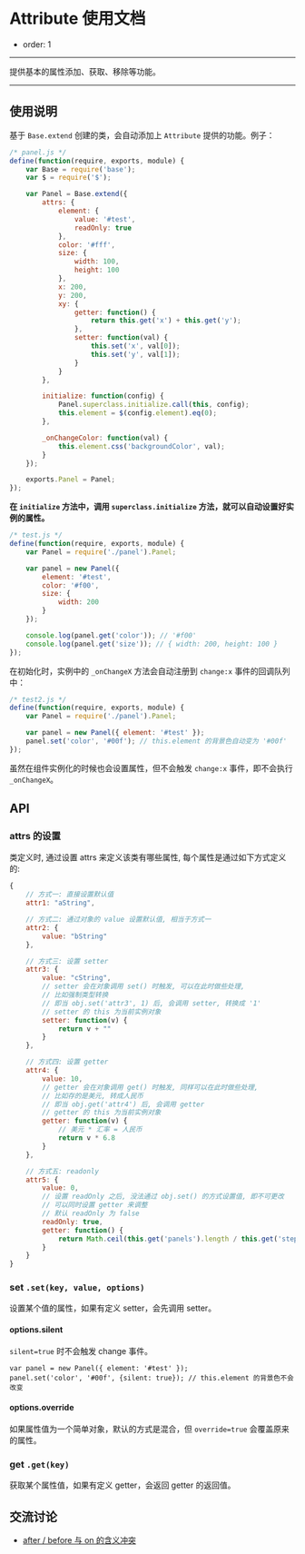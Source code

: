 
# Attribute 使用文档

- order: 1

---

提供基本的属性添加、获取、移除等功能。

---

## 使用说明

基于 `Base.extend` 创建的类，会自动添加上 `Attribute` 提供的功能。例子：

```js
/* panel.js */
define(function(require, exports, module) {
    var Base = require('base');
    var $ = require('$');

    var Panel = Base.extend({
        attrs: {
            element: {
                value: '#test',
                readOnly: true
            },
            color: '#fff',
            size: {
                width: 100,
                height: 100
            },
            x: 200,
            y: 200,
            xy: {
                getter: function() {
                    return this.get('x') + this.get('y');
                },
                setter: function(val) {
                    this.set('x', val[0]);
                    this.set('y', val[1]);
                }
            }
        },

        initialize: function(config) {
            Panel.superclass.initialize.call(this, config);
            this.element = $(config.element).eq(0);
        },

        _onChangeColor: function(val) {
            this.element.css('backgroundColor', val);
        }
    });

    exports.Panel = Panel;
});
```

**在 `initialize` 方法中，调用 `superclass.initialize` 方法，就可以自动设置好实例的属性。**

```js
/* test.js */
define(function(require, exports, module) {
    var Panel = require('./panel').Panel;

    var panel = new Panel({
        element: '#test',
        color: '#f00',
        size: {
            width: 200
        }
    });

    console.log(panel.get('color')); // '#f00'
    console.log(panel.get('size')); // { width: 200, height: 100 }
});
```

在初始化时，实例中的 `_onChangeX` 方法会自动注册到 `change:x` 事件的回调队列中：

```js
/* test2.js */
define(function(require, exports, module) {
    var Panel = require('./panel').Panel;

    var panel = new Panel({ element: '#test' });
    panel.set('color', '#00f'); // this.element 的背景色自动变为 '#00f'
});
```

虽然在组件实例化的时候也会设置属性，但不会触发 `change:x` 事件，即不会执行 `_onChangeX`。

## API

### attrs 的设置

类定义时, 通过设置 attrs 来定义该类有哪些属性, 每个属性是通过如下方式定义的:

```js
{
    // 方式一: 直接设置默认值
    attr1: "aString",

    // 方式二: 通过对象的 value 设置默认值, 相当于方式一
    attr2: {
        value: "bString"
    },

    // 方式三: 设置 setter
    attr3: {
        value: "cString",
        // setter 会在对象调用 set() 时触发, 可以在此时做些处理,
        // 比如强制类型转换
        // 即当 obj.set('attr3', 1) 后, 会调用 setter, 转换成 '1'
        // setter 的 this 为当前实例对象
        setter: function(v) {
            return v + ""
        }
    },

    // 方式四: 设置 getter
    attr4: {
        value: 10,
        // getter 会在对象调用 get() 时触发, 同样可以在此时做些处理,
        // 比如存的是美元, 转成人民币
        // 即当 obj.get('attr4') 后, 会调用 getter
        // getter 的 this 为当前实例对象
        getter: function(v) {
            // 美元 * 汇率 = 人民币
            return v * 6.8
        }
    },

    // 方式五: readonly
    attr5: {
        value: 0,
        // 设置 readOnly 之后, 没法通过 obj.set() 的方式设置值, 即不可更改
        // 可以同时设置 getter 来调整
        // 默认 readOnly 为 false
        readOnly: true,
        getter: function() {
            return Math.ceil(this.get('panels').length / this.get('step'));
        }
    }
}

```

### set `.set(key, value, options)`

设置某个值的属性，如果有定义 setter，会先调用 setter。

#### options.silent

`silent=true` 时不会触发 change 事件。

```
var panel = new Panel({ element: '#test' });
panel.set('color', '#00f', {silent: true}); // this.element 的背景色不会改变
```

#### options.override

如果属性值为一个简单对象，默认的方式是混合，但 `override=true` 会覆盖原来的属性。

### get `.get(key)`

获取某个属性值，如果有定义 getter，会返回 getter 的返回值。

## 交流讨论

- [after / before 与 on 的含义冲突](https://github.com/aralejs/aralejs.org/issues/74)


